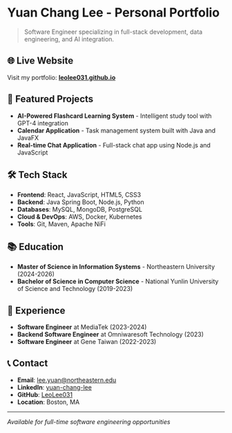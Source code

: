 # Yuan Chang Lee - Personal Portfolio

> Software Engineer specializing in full-stack development, data engineering, and AI integration.

## 🌐 Live Website

Visit my portfolio: **[leolee031.github.io](https://leolee031.github.io)**

## 🚀 Featured Projects

- **AI-Powered Flashcard Learning System** - Intelligent study tool with GPT-4 integration
- **Calendar Application** - Task management system built with Java and JavaFX
- **Real-time Chat Application** - Full-stack chat app using Node.js and JavaScript

## 🛠️ Tech Stack

- **Frontend**: React, JavaScript, HTML5, CSS3
- **Backend**: Java Spring Boot, Node.js, Python
- **Databases**: MySQL, MongoDB, PostgreSQL
- **Cloud & DevOps**: AWS, Docker, Kubernetes
- **Tools**: Git, Maven, Apache NiFi

## 📚 Education

- **Master of Science in Information Systems** - Northeastern University (2024-2026)
- **Bachelor of Science in Computer Science** - National Yunlin University of Science and Technology (2019-2023)

## 💼 Experience

- **Software Engineer** at MediaTek (2023-2024)
- **Backend Software Engineer** at Omniwaresoft Technology (2023)
- **Software Engineer** at Gene Taiwan (2022-2023)

## 📞 Contact

- **Email**: lee.yuan@northeastern.edu
- **LinkedIn**: [yuan-chang-lee](https://www.linkedin.com/in/yuan-chang-lee)
- **GitHub**: [LeoLee031](https://github.com/LeoLee031)
- **Location**: Boston, MA

---

*Available for full-time software engineering opportunities*